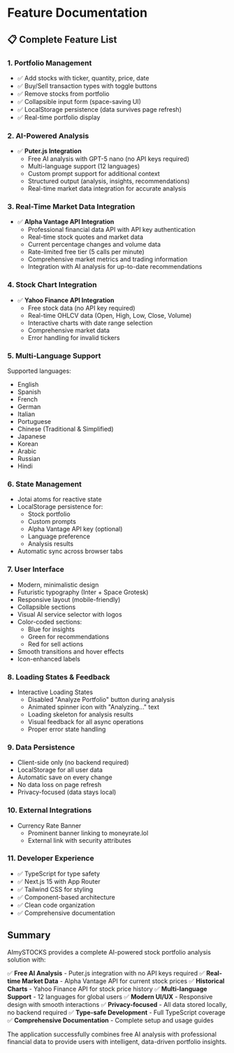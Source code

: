 # Feature Documentation

## 📋 Complete Feature List

### 1. Portfolio Management
- ✅ Add stocks with ticker, quantity, price, date
- ✅ Buy/Sell transaction types with toggle buttons
- ✅ Remove stocks from portfolio
- ✅ Collapsible input form (space-saving UI)
- ✅ LocalStorage persistence (data survives page refresh)
- ✅ Real-time portfolio display

### 2. AI-Powered Analysis
- ✅ **Puter.js Integration**
  - Free AI analysis with GPT-5 nano (no API keys required)
  - Multi-language support (12 languages)
  - Custom prompt support for additional context
  - Structured output (analysis, insights, recommendations)
  - Real-time market data integration for accurate analysis

### 3. Real-Time Market Data Integration
- ✅ **Alpha Vantage API Integration**
  - Professional financial data API with API key authentication
  - Real-time stock quotes and market data
  - Current percentage changes and volume data
  - Rate-limited free tier (5 calls per minute)
  - Comprehensive market metrics and trading information
  - Integration with AI analysis for up-to-date recommendations

### 4. Stock Chart Integration
- ✅ **Yahoo Finance API Integration**
  - Free stock data (no API key required)
  - Real-time OHLCV data (Open, High, Low, Close, Volume)
  - Interactive charts with date range selection
  - Comprehensive market data
  - Error handling for invalid tickers

### 5. Multi-Language Support
Supported languages:
- English
- Spanish
- French
- German
- Italian
- Portuguese
- Chinese (Traditional & Simplified)
- Japanese
- Korean
- Arabic
- Russian
- Hindi

### 6. State Management
- Jotai atoms for reactive state
- LocalStorage persistence for:
  - Stock portfolio
  - Custom prompts
  - Alpha Vantage API key (optional)
  - Language preference
  - Analysis results
- Automatic sync across browser tabs

### 7. User Interface
- Modern, minimalistic design
- Futuristic typography (Inter + Space Grotesk)
- Responsive layout (mobile-friendly)
- Collapsible sections
- Visual AI service selector with logos
- Color-coded sections:
  - Blue for insights
  - Green for recommendations
  - Red for sell actions
- Smooth transitions and hover effects
- Icon-enhanced labels

### 8. Loading States & Feedback
- Interactive Loading States
  - Disabled "Analyze Portfolio" button during analysis
  - Animated spinner icon with "Analyzing..." text
  - Loading skeleton for analysis results
  - Visual feedback for all async operations
  - Proper error state handling

### 9. Data Persistence
- Client-side only (no backend required)
- LocalStorage for all user data
- Automatic save on every change
- No data loss on page refresh
- Privacy-focused (data stays local)

### 10. External Integrations
- Currency Rate Banner
  - Prominent banner linking to moneyrate.lol
  - External link with security attributes

### 11. Developer Experience
- ✅ TypeScript for type safety
- ✅ Next.js 15 with App Router
- ✅ Tailwind CSS for styling
- ✅ Component-based architecture
- ✅ Clean code organization
- ✅ Comprehensive documentation

## Summary

AImySTOCKS provides a complete AI-powered stock portfolio analysis solution with:

✅ **Free AI Analysis** - Puter.js integration with no API keys required
✅ **Real-time Market Data** - Alpha Vantage API for current stock prices
✅ **Historical Charts** - Yahoo Finance API for stock price history
✅ **Multi-language Support** - 12 languages for global users
✅ **Modern UI/UX** - Responsive design with smooth interactions
✅ **Privacy-focused** - All data stored locally, no backend required
✅ **Type-safe Development** - Full TypeScript coverage
✅ **Comprehensive Documentation** - Complete setup and usage guides

The application successfully combines free AI analysis with professional financial data to provide users with intelligent, data-driven portfolio insights.
